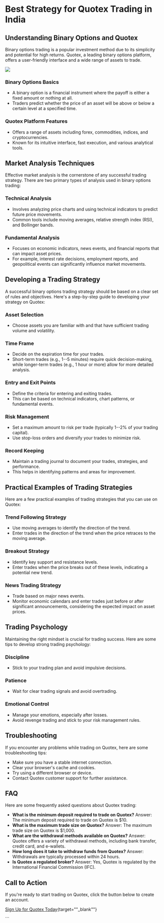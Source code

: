 # Best Strategy for Quotex Trading in India

## Understanding Binary Options and Quotex

Binary options trading is a popular investment method due to its
simplicity and potential for high returns. Quotex, a leading binary
options platform, offers a user-friendly interface and a wide range of
assets to trade.

[![](https://static.quotex.io/files/4_en/300_250.jpg)](https://traff.sbs/brokerqxlid)

### Binary Options Basics

-   A binary option is a financial instrument where the payoff is either
    a fixed amount or nothing at all.
-   Traders predict whether the price of an asset will be above or below
    a certain level at a specified time.

### Quotex Platform Features

-   Offers a range of assets including forex, commodities, indices, and
    cryptocurrencies.
-   Known for its intuitive interface, fast execution, and various
    analytical tools.

## Market Analysis Techniques

Effective market analysis is the cornerstone of any successful trading
strategy. There are two primary types of analysis used in binary options
trading:

### Technical Analysis

-   Involves analyzing price charts and using technical indicators to
    predict future price movements.
-   Common tools include moving averages, relative strength index (RSI),
    and Bollinger bands.

### Fundamental Analysis

-   Focuses on economic indicators, news events, and financial reports
    that can impact asset prices.
-   For example, interest rate decisions, employment reports, and
    geopolitical events can significantly influence market movements.

## Developing a Trading Strategy

A successful binary options trading strategy should be based on a clear
set of rules and objectives. Here\'s a step-by-step guide to developing
your strategy on Quotex:

### Asset Selection

-   Choose assets you are familiar with and that have sufficient trading
    volume and volatility.

### Time Frame

-   Decide on the expiration time for your trades.
-   Short-term trades (e.g., 1--5 minutes) require quick
    decision-making, while longer-term trades (e.g., 1 hour or more)
    allow for more detailed analysis.

### Entry and Exit Points

-   Define the criteria for entering and exiting trades.
-   This can be based on technical indicators, chart patterns, or
    fundamental events.

### Risk Management

-   Set a maximum amount to risk per trade (typically 1--2% of your
    trading capital).
-   Use stop-loss orders and diversify your trades to minimize risk.

### Record Keeping

-   Maintain a trading journal to document your trades, strategies, and
    performance.
-   This helps in identifying patterns and areas for improvement.

## Practical Examples of Trading Strategies

Here are a few practical examples of trading strategies that you can use
on Quotex:

### Trend Following Strategy

-   Use moving averages to identify the direction of the trend.
-   Enter trades in the direction of the trend when the price retraces
    to the moving average.

### Breakout Strategy

-   Identify key support and resistance levels.
-   Enter trades when the price breaks out of these levels, indicating a
    potential new trend.

### News Trading Strategy

-   Trade based on major news events.
-   Monitor economic calendars and enter trades just before or after
    significant announcements, considering the expected impact on asset
    prices.

## Trading Psychology

Maintaining the right mindset is crucial for trading success. Here are
some tips to develop strong trading psychology:

### Discipline

-   Stick to your trading plan and avoid impulsive decisions.

### Patience

-   Wait for clear trading signals and avoid overtrading.

### Emotional Control

-   Manage your emotions, especially after losses.
-   Avoid revenge trading and stick to your risk management rules.

## Troubleshooting

If you encounter any problems while trading on Quotex, here are some
troubleshooting tips:

-   Make sure you have a stable internet connection.
-   Clear your browser\'s cache and cookies.
-   Try using a different browser or device.
-   Contact Quotex customer support for further assistance.

## FAQ

Here are some frequently asked questions about Quotex trading:

-   **What is the minimum deposit required to trade on Quotex?** Answer:
    The minimum deposit required to trade on Quotex is \$10.
-   **What is the maximum trade size on Quotex?** Answer: The maximum
    trade size on Quotex is \$1,000.
-   **What are the withdrawal methods available on Quotex?** Answer:
    Quotex offers a variety of withdrawal methods, including bank
    transfer, credit card, and e-wallets.
-   **How long does it take to withdraw funds from Quotex?** Answer:
    Withdrawals are typically processed within 24 hours.
-   **Is Quotex a regulated broker?** Answer: Yes, Quotex is regulated
    by the International Financial Commission (IFC).

## Call to Action

If you\'re ready to start trading on Quotex, click the button below to
create an account.

[Sign Up for Quotex
Today](\%22https://traff.sbs/brokerqxsignup\%22){target=""_blank""}

\`\`\`

